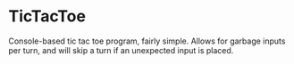 # TicTacToe
Console-based tic tac toe program, fairly simple.  Allows for garbage inputs per turn, and will skip a turn if an unexpected input is placed. 
